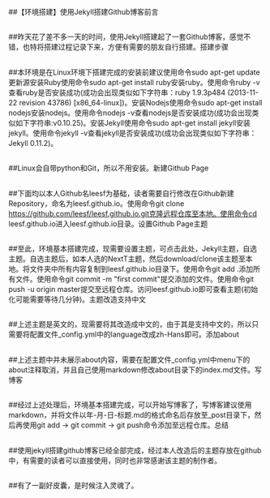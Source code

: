 ##【环境搭建】使用Jekyll搭建Github博客前言

##
##昨天花了差不多一天的时间，使用Jekyll搭建起了一套Github博客，感觉不错，也特将搭建过程记录下来，方便有需要的朋友自行搭建。搭建步骤

##
##本环境是在Linux环境下搭建完成的安装前建议使用命令sudo apt-get update更新源安装Ruby使用命令sudo apt-get install ruby安装ruby。使用命令ruby -v查看ruby是否安装成功(成功会出现类似如下字符串：ruby 1.9.3p484 (2013-11-22 revision 43786) [x86_64-linux])。安装Nodejs使用命令sudo apt-get install nodejs安装nodejs。使用命令nodejs -v查看nodejs是否安装成功(成功会出现类似如下字符串:v0.10.25)。安装Jekyll使用命令sudo apt-get install jekyll安装jekyll。使用命令jekyll -v查看jekyll是否安装成功(成功会出现类似如下字符串：Jekyll 0.11.2)。

##
##Linux会自带python和Git，所以不用安装。新建Github Page

##
##下面均以本人Github名leesf为基础，读者需要自行修改在Github新建Repository，命名为leesf.github.io。使用命令git clone https://github.com/leesf/leesf.github.io.git克隆远程仓库至本地。使用命令cd leesf.github.io进入leesf.github.io目录。设置Github Page主题

##
##至此，环境基本搭建完成，现需要设置主题，可点击此处，Jekyll主题，自选主题。自选主题后，如本人选的NextT主题，然后download/clone该主题至本地。将文件夹中所有内容复制到leesf.github.io目录下。使用命令git add .添加所有文件。使用命令git commit -m "first commit"提交添加的文件。使用命令git push -u origin master提交至远程仓库。访问leesf.github.io即可查看主题(初始化可能需要等待几分钟)。主题改造支持中文

##
##上述主题是英文的，现需要将其改造成中文的，由于其是支持中文的，所以只需要将配置文件_config.yml中的language改成zh-Hans即可。添加about

##
##上述主题中并未展示about内容，需要在配置文件_config.yml中menu下的about注释取消，并且自己使用markdown修改about目录下的index.md文件。写博客

##
##经过上述处理后，环境基本搭建完成，可以开始写博客了，写博客建议使用markdown，并将文件以年-月-日-标题.md的格式命名后存放至_post目录下，然后再使用git add -> git commit -> git push命令添加至远程仓库。总结

##
##使用jekyll搭建github博客已经全部完成，经过本人改造后的主题存放在github中，有需要的读者可以直接使用，同时也非常感谢该主题的制作者。

##
##有了一副好皮囊，是时候注入灵魂了。